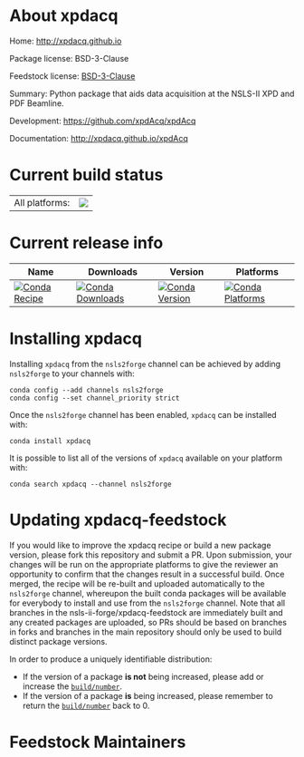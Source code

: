 About xpdacq
============

Home: http://xpdacq.github.io

Package license: BSD-3-Clause

Feedstock license: [BSD-3-Clause](https://github.com/nsls-ii-forge/xpdacq-feedstock/blob/master/LICENSE.txt)

Summary: Python package that aids data acquisition at the NSLS-II XPD and PDF Beamline.

Development: https://github.com/xpdAcq/xpdAcq

Documentation: http://xpdacq.github.io/xpdAcq

Current build status
====================


<table><tr><td>All platforms:</td>
    <td>
      <a href="https://dev.azure.com/nsls2forge/nsls2forge/_build/latest?definitionId=180&branchName=master">
        <img src="https://dev.azure.com/nsls2forge/nsls2forge/_apis/build/status/xpdacq-feedstock?branchName=master">
      </a>
    </td>
  </tr>
</table>

Current release info
====================

| Name | Downloads | Version | Platforms |
| --- | --- | --- | --- |
| [![Conda Recipe](https://img.shields.io/badge/recipe-xpdacq-green.svg)](https://anaconda.org/nsls2forge/xpdacq) | [![Conda Downloads](https://img.shields.io/conda/dn/nsls2forge/xpdacq.svg)](https://anaconda.org/nsls2forge/xpdacq) | [![Conda Version](https://img.shields.io/conda/vn/nsls2forge/xpdacq.svg)](https://anaconda.org/nsls2forge/xpdacq) | [![Conda Platforms](https://img.shields.io/conda/pn/nsls2forge/xpdacq.svg)](https://anaconda.org/nsls2forge/xpdacq) |

Installing xpdacq
=================

Installing `xpdacq` from the `nsls2forge` channel can be achieved by adding `nsls2forge` to your channels with:

```
conda config --add channels nsls2forge
conda config --set channel_priority strict
```

Once the `nsls2forge` channel has been enabled, `xpdacq` can be installed with:

```
conda install xpdacq
```

It is possible to list all of the versions of `xpdacq` available on your platform with:

```
conda search xpdacq --channel nsls2forge
```




Updating xpdacq-feedstock
=========================

If you would like to improve the xpdacq recipe or build a new
package version, please fork this repository and submit a PR. Upon submission,
your changes will be run on the appropriate platforms to give the reviewer an
opportunity to confirm that the changes result in a successful build. Once
merged, the recipe will be re-built and uploaded automatically to the
`nsls2forge` channel, whereupon the built conda packages will be available for
everybody to install and use from the `nsls2forge` channel.
Note that all branches in the nsls-ii-forge/xpdacq-feedstock are
immediately built and any created packages are uploaded, so PRs should be based
on branches in forks and branches in the main repository should only be used to
build distinct package versions.

In order to produce a uniquely identifiable distribution:
 * If the version of a package **is not** being increased, please add or increase
   the [``build/number``](https://docs.conda.io/projects/conda-build/en/latest/resources/define-metadata.html#build-number-and-string).
 * If the version of a package **is** being increased, please remember to return
   the [``build/number``](https://docs.conda.io/projects/conda-build/en/latest/resources/define-metadata.html#build-number-and-string)
   back to 0.

Feedstock Maintainers
=====================


